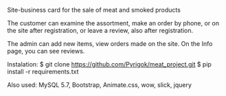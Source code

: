 Site-business card for the sale of meat and smoked products

The customer can examine the assortment, make an order by phone, or on the site after registration, or leave a review, also after registration.

The admin can add new items, view orders made on the site.
On the Info page, you can see reviews.


Instalation:
$ git clone https://github.com/Pyrigok/meat_project.git
$ pip install -r requirements.txt

Also used:
MySQL 5.7, Bootstrap, Animate.css, wow, slick, jquery